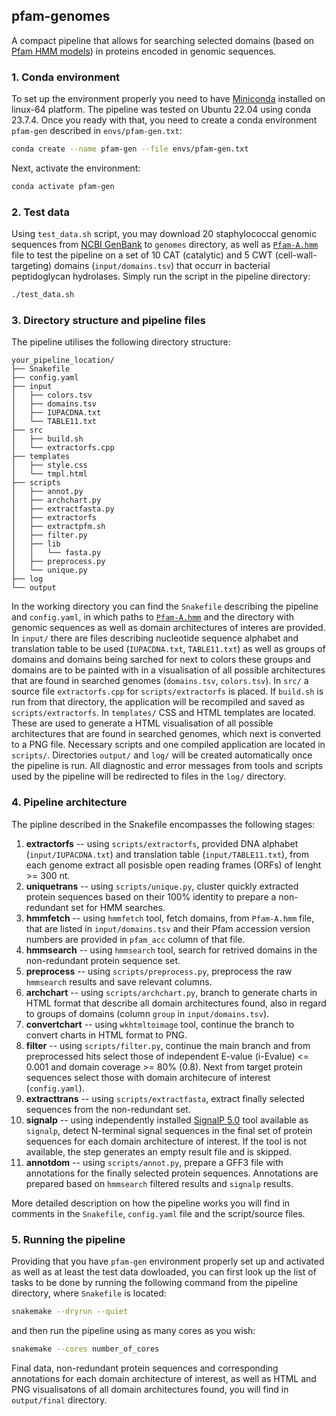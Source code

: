 ## pfam-genomes

A compact pipeline that allows for searching selected domains (based on [Pfam HMM models](https://www.ebi.ac.uk/interpro/download/pfam)) in proteins encoded in genomic sequences.

### 1. Conda environment
To set up the environment properly you need to have [Miniconda](https://docs.conda.io/en/latest/miniconda.html) installed on linux-64 platform. The pipeline was tested on Ubuntu 22.04 using conda 23.7.4. Once you ready with that, you need to create a conda environment `pfam-gen` described in `envs/pfam-gen.txt`:
```bash
conda create --name pfam-gen --file envs/pfam-gen.txt
```
Next, activate the environment:
```bash
conda activate pfam-gen
```
### 2. Test data
Using `test_data.sh` script, you may download 20 staphylococcal genomic sequences from [NCBI GenBank](https://ftp.ncbi.nlm.nih.gov/genomes) to `genomes` directory, as well as [`Pfam-A.hmm`](https://www.ebi.ac.uk/interpro/download/Pfam/) file to test the pipeline on a set of 10 CAT (catalytic) and 5 CWT (cell-wall-targeting) domains (`input/domains.tsv`) that occurr in bacterial peptidoglycan hydrolases. Simply run the script in the pipeline directory:
```bash
./test_data.sh
```
### 3. Directory structure and pipeline files
The pipeline utilises the following directory structure:
```
your_pipeline_location/
├── Snakefile
├── config.yaml
├── input
│   ├── colors.tsv
│   ├── domains.tsv
│   ├── IUPACDNA.txt
│   └── TABLE11.txt
├── src
│   ├── build.sh
│   └── extractorfs.cpp
├── templates
│   ├── style.css
│   └── tmpl.html
├── scripts
│   ├── annot.py
│   ├── archchart.py
│   ├── extractfasta.py
│   ├── extractorfs
│   ├── extractpfm.sh
│   ├── filter.py
│   ├── lib
│   │   └── fasta.py
│   ├── preprocess.py
│   └── unique.py
├── log
└── output
```
In the working directory you can find the `Snakefile` describing the pipeline and `config.yaml`, in which paths to [`Pfam-A.hmm`](https://www.ebi.ac.uk/interpro/download/Pfam) and the directory with genomic sequences as well as domain architectures of interes are provided. In `input/` there are files describing nucleotide sequence alphabet and translation table to be used (`IUPACDNA.txt`, `TABLE11.txt`) as well as groups of domains and domains being sarched for next to colors these groups and domains are to be painted with in a visualisation of all possible architectures that are found in searched genomes (`domains.tsv`, `colors.tsv`). In `src/` a source file `extractorfs.cpp` for `scripts/extractorfs` is placed. If `build.sh` is run from that directory, the application will be recompiled and saved as `scripts/extractorfs`. In `templates/` CSS and HTML templates are located. These are used to generate a HTML visualisation of all possible architectures that are found in searched genomes, which next is converted to a PNG file. Necessary scripts and one compiled application are located in `scripts/`. Directories `output/` and `log/` will be created automatically once the pipeline is run. All diagnostic and error messages from tools and scripts used by the pipeline will be redirected to files in the `log/` directory.

### 4. Pipeline architecture
The pipline described in the Snakefile encompasses the following stages:
1. **extractorfs** -- using `scripts/extractorfs`, provided DNA alphabet (`input/IUPACDNA.txt`) and translation table (`input/TABLE11.txt`), from each genome extract all posisble open reading frames (ORFs) of lenght >= 300&nbsp;nt.
1. **uniquetrans** -- using `scripts/unique.py`, cluster quickly extracted protein sequences based on their 100% identity to prepare a non-redundant set for HMM searches.
1. **hmmfetch** -- using `hmmfetch` tool, fetch domains, from `Pfam-A.hmm` file, that are listed in `input/domains.tsv` and their Pfam accession version numbers are provided in `pfam_acc` column of that file.
1. **hmmsearch** -- using `hmmsearch` tool, search for retrived domains in the non-redundant protein sequence set.
1. **preprocess** -- using `scripts/preprocess.py`, preprocess the raw `hmmsearch` results and save relevant columns.
1. **archchart** -- using `scripts/archchart.py`, branch to generate charts in HTML format that describe all domain architectures found, also in regard to groups of domains (column `group` in `input/domains.tsv`).
1. **convertchart** -- using `wkhtmltoimage` tool, continue the branch to convert charts in HTML format to PNG.
1. **filter** -- using `scripts/filter.py`, continue the main branch and from preprocessed hits select those of independent E-value (i-Evalue) <= 0.001 and domain coverage >= 80% (0.8). Next from target protein sequences select those with domain architecure of interest (`config.yaml`).
1. **extracttrans** -- using `scripts/extractfasta`, extract finally selected sequences from the non-redundant set.
1. **signalp** -- using independently installed [SignalP 5.0](https://services.healthtech.dtu.dk/services/SignalP-5.0) tool available as `signalp`, detect N-terminal signal sequences in the final set of protein sequences for each domain architecture of interest. If the tool is not available, the step generates an empty result file and is skipped.
1. **annotdom** -- using `scripts/annot.py`, prepare a GFF3 file with annotations for the finally selected protein sequences. Annotations are prepared based on `hmmsearch` filtered results and `signalp` results.

More detailed description on how the pipeline works you will find in comments in the `Snakefile`, `config.yaml` file and the script/source files.

### 5. Running the pipeline
Providing that you have `pfam-gen` environment properly set up and activated as well as at least the test data dowloaded, you can first look up the list of tasks to be done by running the following command from the pipeline directory, where `Snakefile` is located:
```bash
snakemake --dryrun --quiet
```
and then run the pipeline using as many cores as you wish:
```bash
snakemake --cores number_of_cores
```
Final data, non-redundant protein sequences and corresponding annotations for each domain architecture of interest, as well as HTML and PNG visualisatons of all domain architectures found, you will find in `output/final` directory.

